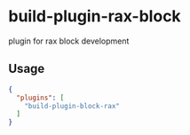 # build-plugin-rax-block

plugin for rax block development

## Usage

```json
{
  "plugins": [
    "build-plugin-block-rax"
  ]
}
```

